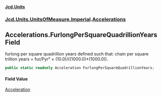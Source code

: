 #### [Jcd.Units](index 'index')
### [Jcd.Units.UnitsOfMeasure.Imperial](Jcd.Units.UnitsOfMeasure.Imperial 'Jcd.Units.UnitsOfMeasure.Imperial').[Accelerations](Accelerations 'Jcd.Units.UnitsOfMeasure.Imperial.Accelerations')

## Accelerations.FurlongPerSquareQuadrillionYears Field

furlong per square quadrillion years defined such that: chain per square trillion years = fur/Pyr² ×
(10.0)/((1000.0)*(1000.0)).

```csharp
public static readonly Acceleration FurlongPerSquareQuadrillionYears;
```

#### Field Value
[Acceleration](Acceleration 'Jcd.Units.UnitTypes.Acceleration')